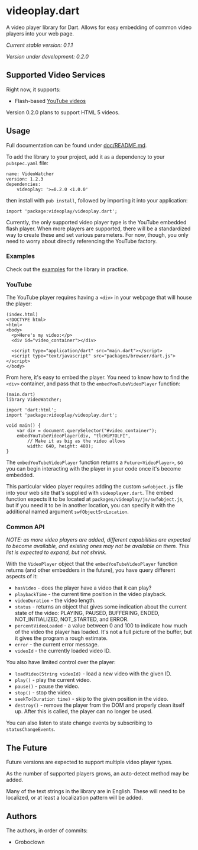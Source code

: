 # videoplay.dart

A video player library for Dart.  Allows for easy embedding of common video
players into your web page.

_Current stable version: 0.1.1_

_Version under development: 0.2.0_



## Supported Video Services

Right now, it supports:

* Flash-based [YouTube videos](https://developers.google.com/youtube/js_api_reference)

Version 0.2.0 plans to support HTML 5 videos.



## Usage

Full documentation can be found under [doc/README.md](doc/README.md).

To add the library to your project, add it as a dependency to your
`pubspec.yaml` file:

    name: VideoWatcher
    version: 1.2.3
    dependencies:
        videoplay: '>=0.2.0 <1.0.0'

then install with `pub install`, followed by importing it into your application:

    import 'package:videoplay/videoplay.dart';

Currently, the only supported video player type is the YouTube embedded flash
player.  When more players are supported, there will be a standardized way to
create these and set various parameters.  For now, though, you only need to
worry about directly referencing the YouTube factory.


### Examples

Check out the [examples](example/README.md) for the library in practice.


### YouTube

The YouTube player requires having a `<div>` in your webpage that will house
the player:

    (index.html)
    <!DOCTYPE html>
    <html>
    <body>
      <p>Here's my video:</p>
      <div id="video_container"></div>
      
      <script type="application/dart" src="main.dart"></script>
      <script type="text/javascript" src="packages/browser/dart.js"></script>
    </body>

From here, it's easy to embed the player.  You need to know how to find the
`<div>` container, and pass that to the `embedYouTubeVideoPlayer` function:

    (main.dart)
    library VideoWatcher;
    
    import 'dart:html';
    import 'package:videoplay/videoplay.dart';
    
    void main() {
        var div = document.querySelector("#video_container");
        embedYouTubeVideoPlayer(div, "tlcWiP7OLFI",
            // Make it as big as the video allows
            width: 640, height: 480);
    }

The `embedYouTubeVideoPlayer` function returns a `Future<VideoPlayer>`, so
you can begin interacting with the player in your code once it's become
embedded.

This particular video player requires adding the custom `swfobject.js` file
into your web site that's supplied with `videoplayer.dart`.  The embed
function expects it to be located at `packages/videoplay/js/swfobject.js`,
but if you need it to be in another location, you can specify it with the
additional named argument `swfObjectSrcLocation`.


### Common API

_NOTE: as more video players are added, different capabilities are expected
to become available, and existing ones may not be available on them.  This
list is expected to expand, but not shrink._

With the `VideoPlayer` object that the `embedYouTubeVideoPlayer` function
returns (and other embedders in the future), you have query different aspects
of it:

* `hasVideo` - does the player have a video that it can play?
* `playbackTime` - the current time position in the video playback.
* `videoDuration` - the video length.
* `status` - returns an object that gives some indication about the current
   state of the video: PLAYING, PAUSED, BUFFERING, ENDED, NOT\_INITIALIZED,
   NOT\_STARTED, and ERROR.
* `percentVideoLoaded` - a value between 0 and 100 to indicate how much of the
   video the player has loaded.  It's not a full picture of the buffer, but
   it gives the program a rough estimate.
* `error` - the current error message.
* `videoId` - the currently loaded video ID.

You also have limited control over the player:

* `loadVideo(String videoId)` - load a new video with the given ID.
* `play()` - play the current video.
* `pause()` - pause the video.
* `stop()` - stop the video.
* `seekTo(Duration time)` - skip to the given position in the video.
* `destroy()` - remove the player from the DOM and properly clean itself up.
    After this is called, the player can no longer be used.

You can also listen to state change events by subscribing to
`statusChangeEvents`.



## The Future

Future versions are expected to support multiple video player types.

As the number of supported players grows, an auto-detect method may be added.

Many of the text strings in the library are in English.  These will need to be
localized, or at least a localization pattern will be added.



## Authors

The authors, in order of commits:

 * Groboclown

